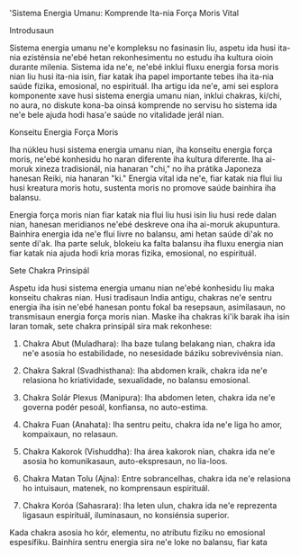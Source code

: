 'Sistema Energia Umanu: Komprende Ita-nia Força Moris Vital

Introdusaun

Sistema energia umanu ne'e kompleksu no fasinasin liu, aspetu ida husi ita-nia ezisténsia ne'ebé hetan rekonhesimentu no estudu iha kultura oioin durante milenia. Sistema ida ne'e, ne'ebé inklui fluxu energia forsa moris nian liu husi ita-nia isin, fiar katak iha papel importante tebes iha ita-nia saúde fizika, emosional, no espirituál. Iha artigu ida ne'e, ami sei esplora komponente xave husi sistema energia umanu nian, inklui chakras, ki/chi, no aura, no diskute kona-ba oinsá komprende no servisu ho sistema ida ne'e bele ajuda hodi hasa'e saúde no vitalidade jerál nian.

Konseitu Energia Força Moris

Iha núkleu husi sistema energia umanu nian, iha konseitu energia força moris, ne'ebé konhesidu ho naran diferente iha kultura diferente. Iha ai-moruk xineza tradisionál, nia hanaran "chi," no iha prátika Japoneza hanesan Reiki, nia hanaran "ki." Energia vital ida ne'e, fiar katak nia flui liu husi kreatura moris hotu, sustenta moris no promove saúde bainhira iha balansu.

Energia força moris nian fiar katak nia flui liu husi isin liu husi rede dalan nian, hanesan meridianos ne'ebé deskreve ona iha ai-moruk akupuntura. Bainhira energia ida ne'e flui livre no balansu, ami hetan saúde di'ak no sente di'ak. Iha parte seluk, blokeiu ka falta balansu iha fluxu energia nian fiar katak nia ajuda hodi kria moras fizika, emosional, no espirituál.

Sete Chakra Prinsipál

Aspetu ida husi sistema energia umanu nian ne'ebé konhesidu liu maka konseitu chakras nian. Husi tradisaun India antigu, chakras ne'e sentru energia iha isin ne'ebé hanesan pontu fokal ba resepsaun, asimilasaun, no transmisaun energia força moris nian. Maske iha chakras ki'ik barak iha isin laran tomak, sete chakra prinsipál sira mak rekonhese:

1. Chakra Abut (Muladhara): Iha baze tulang belakang nian, chakra ida ne'e asosia ho estabilidade, no nesesidade báziku sobrevivénsia nian.

2. Chakra Sakral (Svadhisthana): Iha abdomen kraik, chakra ida ne'e relasiona ho kriatividade, sexualidade, no balansu emosional.

3. Chakra Solár Plexus (Manipura): Iha abdomen leten, chakra ida ne'e governa podér pesoál, konfiansa, no auto-estima.

4. Chakra Fuan (Anahata): Iha sentru peitu, chakra ida ne'e liga ho amor, kompaixaun, no relasaun.

5. Chakra Kakorok (Vishuddha): Iha área kakorok nian, chakra ida ne'e asosia ho komunikasaun, auto-ekspresaun, no lia-loos.

6. Chakra Matan Tolu (Ajna): Entre sobrancelhas, chakra ida ne'e relasiona ho intuisaun, matenek, no komprensaun espirituál.

7. Chakra Koróa (Sahasrara): Iha leten ulun, chakra ida ne'e reprezenta ligasaun espirituál, iluminasaun, no konsiénsia superior.

Kada chakra asosia ho kór, elementu, no atributu fiziku no emosional espesífiku. Bainhira sentru energia sira ne'e loke no balansu, fiar kata
